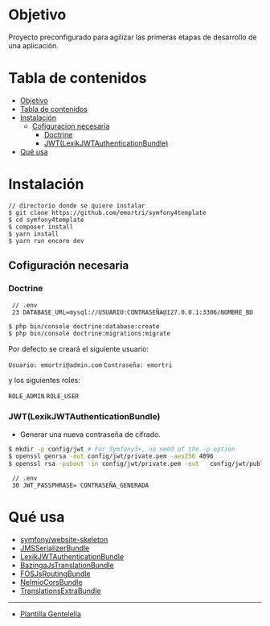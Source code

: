
# Objetivo
Proyecto preconfigurado para agilizar las primeras etapas de desarrollo de una aplicación.

# Tabla de contenidos
- [Objetivo](#objetivo)
- [Tabla de contenidos](#tabla-de-contenidos)
- [Instalación](#instalación)
  * [Cofiguracion necesaria](#cofiguración-necesaria)
    + [Doctrine](#doctrine)
    + [JWT(LexikJWTAuthenticationBundle)](#jwtlexikjwtauthenticationbundle)
- [Qué usa](#qué-usa)
# Instalación
	// directorio donde se quiere instalar
	$ git clone https://github.com/emortri/symfony4template
	$ cd symfony4template
	$ composer install
	$ yarn install
	$ yarn run encore dev

## Cofiguración necesaria

### Doctrine
	 // .env
	 23 DATABASE_URL=mysql://USUARIO:CONTRASEÑA@127.0.0.1:3306/NOMBRE_BD
```bash
$ php bin/console doctrine:database:create
$ php bin/console doctrine:migrations:migrate
```
Por defecto se creará el siguiente usuario:

`Usuario: emortri@admin.com` `Contraseña: emortri`

y los siguientes roles:

`ROLE_ADMIN`
`ROLE_USER`
### JWT(LexikJWTAuthenticationBundle)
- Generar una nueva contraseña de cifrado.

```bash
$ mkdir -p config/jwt # For Symfony3+, no need of the -p option
$ openssl genrsa -out config/jwt/private.pem -aes256 4096
$ openssl rsa -pubout -in config/jwt/private.pem -out 	config/jwt/public.pem
```
	 // .env
	 30 JWT_PASSPHRASE= CONTRASEÑA_GENERADA



# Qué usa[](#qu--usa)
- [symfony/website-skeleton](https://github.com/symfony/website-skeleton)
- [JMSSerializerBundle](https://jmsyst.com/bundles/JMSSerializerBundle)
- [LexikJWTAuthenticationBundle](https://github.com/lexik/LexikJWTAuthenticationBundle)
- [BazingaJsTranslationBundle](https://yarnpkg.com/en/package/bazinga-translator)
- [FOSJsRoutingBundle](https://yarnpkg.com/en/package/symfony-routing-js)
- [NelmioCorsBundle](https://github.com/nelmio/NelmioCorsBundle)
- [TranslationsExtraBundle](https://packagist.org/packages/lucasweb/translations)
----
- [Plantilla Gentelella](https://colorlib.com/polygon/gentelella/)